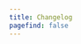 ```yaml
---
title: Changelog
pagefind: false
---
```

























































































